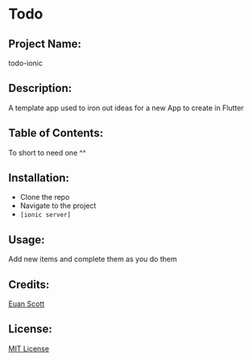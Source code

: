 # Todo

## Project Name: 
todo-ionic

## Description:
A template app used to iron out ideas for a new App to create in Flutter

## Table of Contents:
To short to need one ^^

## Installation:
- Clone the repo
- Navigate to the project
- ```[ionic server]```

## Usage:
Add new items and complete them as you do them

## Credits:
[Euan Scott](https://www.linkedin.com/in/euan-scott-software-developer-7361b9121/)

## License:
[MIT License](https://choosealicense.com/licenses/mit/)

